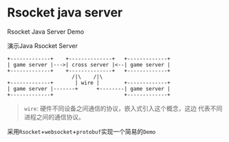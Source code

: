 # Rsocket java server

Rsocket Java Server Demo

演示Java Rsocket Server

```
+-------------+    +--------------+   +-------------+
| game server |--->| cross server |<--| game server |
+-------------+    +--------------+   +-------------+
                     /|\    /|\
+-------------+       | wire |        +-------------+
| game server |-------+      +--------| game server |
+-------------+                       +-------------+
```

> `wire`: 硬件不同设备之间通信的协议，嵌入式引入这个概念，这边
代表不同进程之间的通信协议。

采用`Rsocket`+`websocket`+`protobuf`实现一个简易的`Demo`

